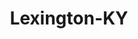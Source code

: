 ---
title: Lexington-KY
slug: lexington-ky
f_state:
- cms/state/kentucky.md
f_locations:
- cms/payday-loan/a-plus-check-advance-472.md
- cms/payday-loan/a-plus-check-advance-477.md
- cms/payday-loan/aker-service-co-3624.md
- cms/payday-loan/bluegrass-thrifty-shopper-5348.md
- cms/payday-loan/cash-a-check-6399.md
- cms/payday-loan/cash-advance-centers-of-ky-6548.md
- cms/payday-loan/cash-advance-centers-of-ky-6550.md
- cms/payday-loan/cash-advantedge-6611.md
- cms/payday-loan/cash-express-7195.md
- cms/payday-loan/cash-in-a-dash-7576.md
- cms/payday-loan/cash-today-8774.md
- cms/payday-loan/cash-today-8775.md
- cms/payday-loan/cash-tyme-8879.md
- cms/payday-loan/cash-tyme-8881.md
- cms/payday-loan/cash-tyme-8882.md
- cms/payday-loan/cash-tyme-8883.md
- cms/payday-loan/cash-tyme-8884.md
- cms/payday-loan/cash-tyme-8885.md
- cms/payday-loan/cashland-9157.md
- cms/payday-loan/check-go-9801.md
- cms/payday-loan/check-go-9802.md
- cms/payday-loan/check-advance-10245.md
- cms/payday-loan/check-advance-10264.md
- cms/payday-loan/check-advance-overdraft-svcs-10426.md
- cms/payday-loan/check-cashing-corporation-of-america-10831.md
- cms/payday-loan/check-exchange-11176.md
- cms/payday-loan/check-exchange-11186.md
- cms/payday-loan/check-exchange-11187.md
- cms/payday-loan/check-exchange-11188.md
- cms/payday-loan/check-exchange-11189.md
- cms/payday-loan/check-exchange-11190.md
- cms/payday-loan/check-exchange-11191.md
- cms/payday-loan/check-holders-inc-11421.md
- cms/payday-loan/check-holders-inc-11422.md
- cms/payday-loan/check-into-cash-11975.md
- cms/payday-loan/check-into-cash-11998.md
- cms/payday-loan/check-into-cash-11999.md
- cms/payday-loan/check-into-cash-12000.md
- cms/payday-loan/check-into-cash-12001.md
- cms/payday-loan/check-into-cash-12002.md
- cms/payday-loan/check-into-cash-12003.md
- cms/payday-loan/check-into-cash-12004.md
- cms/payday-loan/check-into-cash-kentucky-llc-13220.md
- cms/payday-loan/check-into-cash-kentucky-llc-13226.md
- cms/payday-loan/check-into-cash-kentucky-llc-13227.md
- cms/payday-loan/check-into-cash-regional-office-13702.md
- cms/payday-loan/check-quest-inc-14005.md
- cms/payday-loan/checkcare-systems-14193.md
- cms/payday-loan/checkered-flag-check-cashing-14233.md
- cms/payday-loan/diamondmasters-loan-15819.md
- cms/payday-loan/etax-16843.md
- cms/payday-loan/financial-concepts-inc-18020.md
- cms/payday-loan/instant-cash-advance-19640.md
- cms/payday-loan/instant-cash-advance-19641.md
- cms/payday-loan/instant-cash-advance-19642.md
- cms/payday-loan/ky-cash-advance-20152.md
- cms/payday-loan/lendnation-20314.md
- cms/payday-loan/mister-money-usa-20965.md
- cms/payday-loan/national-cash-advance-22498.md
- cms/payday-loan/national-cash-advance-22500.md
- cms/payday-loan/national-check-exchange-22776.md
- cms/payday-loan/nce-financial-services-22918.md
- cms/payday-loan/nce-properties-llc-22921.md
- cms/payday-loan/qc-financial-inc-24779.md
- cms/payday-loan/qc-financial-inc-24780.md
- cms/payday-loan/qc-financial-services-inc-24803.md
- cms/payday-loan/quick-cash-inc-25044.md
- cms/payday-loan/quik-cash-25392.md
updated-on: '2024-05-30T13:41:28.615Z'
created-on: '2024-05-30T13:41:28.615Z'
published-on: '2024-05-30T13:54:32.469Z'
f_city: Lexington
layout: '[city].html'
tags: city
---